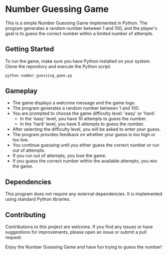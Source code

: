 # Number Guessing Game

This is a simple Number Guessing Game implemented in Python. The program generates a random number between 1 and 100, and the player's goal is to guess the correct number within a limited number of attempts.

## Getting Started

To run the game, make sure you have Python installed on your system. Clone the repository and execute the Python script.

```bash
python number_guessing_game.py
```

## Gameplay

- The game displays a welcome message and the game logo.
- The program generates a random number between 1 and 100.
- You are prompted to choose the game difficulty level: 'easy' or 'hard'.
  - In the 'easy' level, you have 10 attempts to guess the number.
  - In the 'hard' level, you have 5 attempts to guess the number.
- After selecting the difficulty level, you will be asked to enter your guess.
- The program provides feedback on whether your guess is too high or too low.
- You continue guessing until you either guess the correct number or run out of attempts.
- If you run out of attempts, you lose the game.
- If you guess the correct number within the available attempts, you win the game.

## Dependencies

This program does not require any external dependencies. It is implemented using standard Python libraries.

## Contributing

Contributions to this project are welcome. If you find any issues or have suggestions for improvements, please open an issue or submit a pull request.

Enjoy the Number Guessing Game and have fun trying to guess the number!